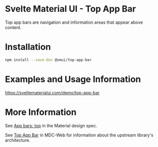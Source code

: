 # Svelte Material UI - Top App Bar

Top app bars are navigation and information areas that appear above content.

# Installation

```sh
npm install --save-dev @smui/top-app-bar
```

# Examples and Usage Information

https://sveltematerialui.com/demo/top-app-bar

# More Information

See [App bars: top](https://material.io/components/app-bars-top) in the Material design spec.

See [Top App Bar](https://github.com/material-components/material-components-web/tree/v14.0.0/packages/mdc-top-app-bar) in MDC-Web for information about the upstream library's architecture.
